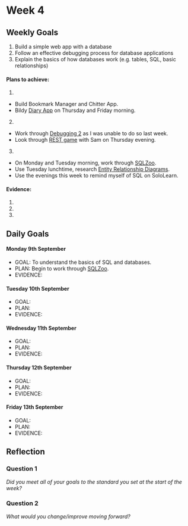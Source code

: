 # Week 4

## Weekly Goals

1. Build a simple web app with a database
2. Follow an effective debugging process for database applications
3. Explain the basics of how databases work (e.g. tables, SQL, basic relationships)

#### Plans to achieve:

1.
- Build Bookmark Manager and Chitter App.
- Bildy [Diary App](https://github.com/makersacademy/skills-workshops/blob/master/practicals/databases/daily_diary_app.md) on Thursday and Friday morning.
2.
- Work through [Debugging 2](https://github.com/makersacademy/skills-workshops/tree/master/week-3/debugging_2) as I was unable to do so last week.
- Look through [REST game](https://github.com/sjmog/rest) with Sam on Thursday evening. 
3.
- On Monday and Tuesday morning, work through [SQLZoo](https://sqlzoo.net/). 
- Use Tuesday lunchtime, research [Entity Relationship Diagrams](https://hackmd.io/ICgoC6o8QJOdosAKJ6fhhw).
- Use the evenings this week to remind myself of SQL on SoloLearn. 

#### Evidence:

1. 
2. 
3. 

## Daily Goals

#### Monday 9th September
- GOAL: To understand the basics of SQL and databases.
- PLAN: Begin to work through [SQLZoo](https://sqlzoo.net/).
- EVIDENCE: 

#### Tuesday 10th September
- GOAL:
- PLAN:
- EVIDENCE:

#### Wednesday 11th September
- GOAL:
- PLAN:
- EVIDENCE:

#### Thursday 12th September
- GOAL:
- PLAN:
- EVIDENCE:
#### Friday 13th September
- GOAL: 
- PLAN:
- EVIDENCE:

## Reflection

### Question 1

*Did you meet all of your goals to the standard you set at the start of the week?*


### Question 2

*What would you change/improve moving forward?*


